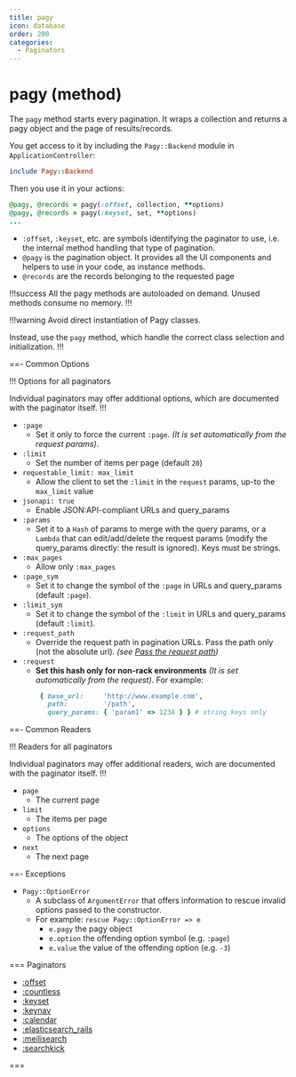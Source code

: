 ```yaml
---
title: pagy
icon: database
order: 200
categories:
  - Paginators
---
```


# pagy (method)

The `pagy` method starts every pagination. It wraps a collection and returns a pagy object and the page of results/records.

You get access to it by including the `Pagy::Backend` module in `ApplicationController`:

```ruby Controller
include Pagy::Backend
```

Then you use it in your actions:

```ruby Controller Action
@pagy, @records = pagy(:offset, collection, **options)
@pagy, @records = pagy(:keyset, set, **options)
...
```
- `:offset`, `:keyset`, etc. are symbols identifying the paginator to use, i.e. the internal method handling that type of pagination.
- `@pagy` is the pagination object. It provides all the UI components and helpers to use in your code, as instance methods.
- `@records` are the records belonging to the requested page


!!!success All the pagy methods are autoloaded on demand. Unused methods consume no memory.
!!!

!!!warning Avoid direct instantiation of Pagy classes.

Instead, use the `pagy` method, which handle the correct class selection and initialization.
!!!

==- Common Options

!!! Options for all paginators

Individual paginators may offer additional options, which are documented with the paginator itself.
!!!

- `:page`
  - Set it only to force the current `:page`. _(It is set automatically from the request params)_.
- `:limit`
  - Set the number of items per page (default `20`)
- `requestable_limit: max_limit`
  - Allow the client to set the `:limit` in the `request` params, up-to the `max_limit` value
- `jsonapi: true`
  - Enable JSON:API-compliant URLs and query_params
- `:params`
  - Set it to a `Hash` of params to merge with the query params, or a `Lambda` that can edit/add/delete the request params (modify the query_params directly: the result is ignored). Keys
    must be strings.
- `:max_pages`
  - Allow only `:max_pages`
- `:page_sym`
  - Set it to change the symbol of the `:page` in URLs and query_params (default `:page`).
- `:limit_sym`
  - Set it to change the symbol of the `:limit` in URLs and query_params (default `:limit`).
- `:request_path`
  - Override the request path in pagination URLs. Pass the path only (not the absolute url). _(see [Pass the request path](/docs/Practical%20Guide/how-to.md#pass-the-request-path))_
- `:request`
  - **Set this hash only for non-rack environments** _(It is set automatically from the request)_. For example:
    ```ruby
     { base_url:     'http://www.example.com',
       path:         '/path',
       query_params: { 'param1' => 1234 } } # string keys only
    ```

==- Common Readers

!!! Readers for all paginators

Individual paginators may offer additional readers, wich are documented with the paginator itself.
!!!

- `page`
  - The current page
- `limit`
  - The items per page
- `options`
  - The options of the object
- `next`
  - The next page

==- Exceptions

- `Pagy::OptionError`
  - A subclass of `ArgumentError` that offers information to rescue invalid options passed to the constructor.
  - For example: `rescue Pagy::OptionError => e`
    - `e.pagy` the pagy object
    - `e.option` the offending option symbol (e.g. `:page`)
    - `e.value` the value of the offending option (e.g. `-3`)

=== Paginators

- [:offset](paginators/offset.md)
- [:countless](paginators/countless.md)
- [:keyset](paginators/keyset.md)
- [:keynav](paginators/keynav.md)
- [:calendar](paginators/calendar.md)
- [:elasticsearch_rails](paginators/elasticsearch_rails.md)
- [:meilisearch](paginators/meilisearch.md)
- [:searchkick](paginators/searchkick.md)

===
